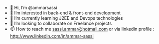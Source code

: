 - 👋 Hi, I’m @ammarsassi
- 👀 I’m interested in back-end & front-end development 
- 🌱 I’m currently learning J2EE  and Devops technologies 
- 💞️ I’m looking to collaborate on Freelance projects 
- 📫 How to reach me sassi.ammar@hotmail.com or via linkedin profile : http://www.linkedin.com/in/ammar-sassi

<!---
ammarsassi/ammarsassi is a ✨ special ✨ repository because its `README.md` (this file) appears on your GitHub profile.
You can click the Preview link to take a look at your changes.
--->
